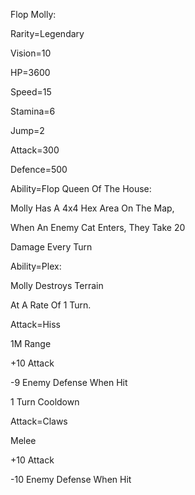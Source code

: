 Flop Molly:

Rarity=Legendary

Vision=10

HP=3600

Speed=15

Stamina=6

Jump=2

Attack=300

Defence=500

Ability=Flop Queen Of The House:

Molly Has A 4x4 Hex Area On The Map,

When An Enemy Cat Enters, They Take 20

Damage Every Turn

Ability=Plex:

Molly Destroys Terrain

At A Rate Of 1 Turn.

Attack=Hiss

1M Range

+10 Attack


-9 Enemy Defense When Hit

1 Turn Cooldown

Attack=Claws

Melee

+10 Attack

-10 Enemy Defense When Hit
